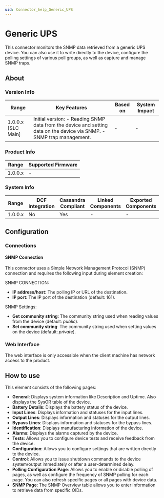 ```yaml
---
uid: Connector_help_Generic_UPS
---
```


# Generic UPS

This connector monitors the SNMP data retrieved from a generic UPS device. You can also use it to write directly to the device, configure the polling settings of various poll groups, as well as capture and manage SNMP traps.

## About

### Version Info

| **Range**            | **Key Features**                                                                                                      | **Based on** | **System Impact** |
|----------------------|-----------------------------------------------------------------------------------------------------------------------|--------------|-------------------|
| 1.0.0.x [SLC Main]   | Initial version: - Reading SNMP data from the device and setting data on the device via SNMP. - SNMP trap management. | -            | -                 |

### Product Info

| Range     | Supported Firmware     |
|-----------|------------------------|
| 1.0.0.x   | -                      |

### System Info

| Range     | DCF Integration     | Cassandra Compliant     | Linked Components     | Exported Components     |
|-----------|---------------------|-------------------------|-----------------------|-------------------------|
| 1.0.0.x   | No                  | Yes                     | -                     | -                       |

## Configuration

### Connections

#### SNMP Connection

This connector uses a Simple Network Management Protocol (SNMP) connection and requires the following input during element creation:

SNMP CONNECTION:

- **IP address/host**: The polling IP or URL of the destination.
- **IP port**: The IP port of the destination (default: 161).

SNMP Settings:

- **Get community string**: The community string used when reading values from the device (default: *public*).
- **Set community string**: The community string used when setting values on the device (default: *private*).

### Web Interface

The web interface is only accessible when the client machine has network access to the product.

## How to use

This element consists of the following pages:

- **General**: Displays system information like Description and Uptime. Also displays the SysOR table of the device.
- **Battery Details**: Displays the battery status of the device.
- **Input Lines**: Displays information and statuses for the input lines.
- **Output Lines**: Displays information and statuses for the output lines.
- **Bypass Lines**: Displays information and statuses for the bypass lines.
- **Identification**: Displays manufacturing information of the device.
- **Alarms**: Displays the alarms captured by the device.
- **Tests**: Allows you to configure device tests and receive feedback from the device.
- **Configuration**: Allows you to configure settings that are written directly to the device.
- **Control**: Allows you to issue shutdown commands to the device system/output immediately or after a user-determined delay.
- **Polling Configuration Page**: Allows you to enable or disable polling of pages, as well as configure the frequency of SNMP polling for each page. You can also refresh specific pages or all pages with device data.
- **SNMP Page**: The SNMP Overview table allows you to enter information to retrieve data from specific OIDs.
